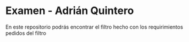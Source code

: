# Examen - Adrián Quintero
En este repositorio podrás encontrar el filtro hecho con los requirimientos pedidos del filtro 
